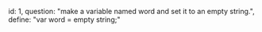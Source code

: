 id: 1,
question: "make a variable named word and set it to an empty string.",
define: "var word = empty string;"